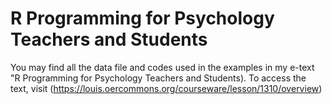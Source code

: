 # R Programming for Psychology Teachers and Students 

You may find all the data file and codes used in the examples in my e-text "R Programming for Psychology Teachers and Students). To access the text, visit (https://louis.oercommons.org/courseware/lesson/1310/overview)
